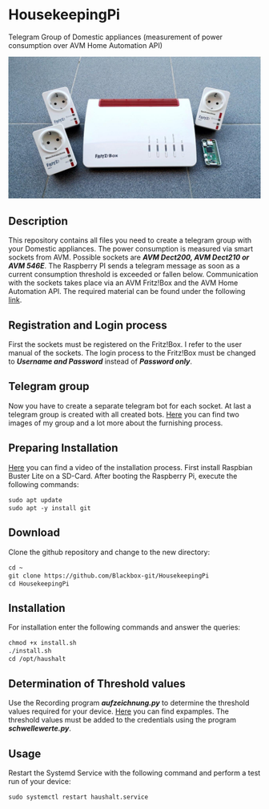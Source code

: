 # HousekeepingPi

Telegram Group of Domestic appliances (measurement of power consumption over AVM Home Automation API)

![alt text](https://github.com/Blackbox-git/HousekeepingPi/blob/master/images/image_01.jpg)


## Description

This repository contains all files you need to create a telegram group with your Domestic appliances. The power consumption is measured via smart sockets from AVM. Possible sockets are ***AVM Dect200, AVM Dect210 or AVM 546E***. The Raspberry PI sends a telegram message as soon as a current consumption threshold is exceeded or fallen below. Communication with the sockets takes place via an AVM Fritz!Box and the AVM Home Automation API. The required material can be found under the following [link](https://github.com/Blackbox-git/HousekeepingPi/blob/master/material/material.txt).

## Registration and Login process

First the sockets must be registered on the Fritz!Box. I refer to the user manual of the sockets. The login process to the Fritz!Box must be changed to ***Username and Password*** instead of ***Password only***.

## Telegram group

Now you have to create a separate telegram bot for each socket. At last a telegram group is created with all created bots. [Here](https://github.com/Blackbox-git/HousekeepingPi/tree/master/images) you can find two images of my group and a lot more about the furnishing process.

## Preparing Installation

[Here](https://www.youtube.com/watch?v=KxMh_Z_vvSk) you can find a video of the installation process. First install Raspbian Buster Lite on a SD-Card. After booting the Raspberry Pi, execute the following commands:

```
sudo apt update
sudo apt -y install git
```

## Download

Clone the github repository and change to the new directory:

```
cd ~
git clone https://github.com/Blackbox-git/HousekeepingPi
cd HousekeepingPi
```

## Installation

For installation enter the following commands and answer the queries:

```
chmod +x install.sh
./install.sh
cd /opt/haushalt
```

## Determination of Threshold values

Use the Recording program ***aufzeichnung.py*** to determine the threshold values required for your device. [Here](https://github.com/Blackbox-git/HousekeepingPi/tree/master/example) you can find expamples. The threshold values must be added to the credentials using the program ***schwellewerte.py***.

## Usage

Restart the Systemd Service with the following command and perform a test run of your device:

```
sudo systemctl restart haushalt.service
```